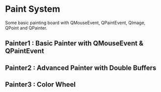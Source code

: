 # Paint System
Some basic painting board with QMouseEvent, QPaintEvent, QImage, QPoint and QPainter.
## Painter1 : Basic Painter with QMouseEvent & QPaintEvent
## Painter2 : Advanced Painter with Double Buffers
## Painter3 : Color Wheel
